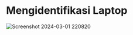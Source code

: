 # Mengidentifikasi Laptop
![Screenshot 2024-03-01 220820](https://github.com/fahmiwulidan/SysOP24-3123521009/assets/160559491/e8da31b1-c19c-4025-b703-0a80b1994434)
#
